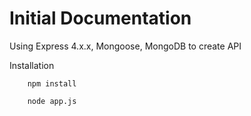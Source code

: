 # Initial Documentation

Using Express 4.x.x, Mongoose, MongoDB to create API


Installation

```````
	npm install
```````

```````
	node app.js 
```````
